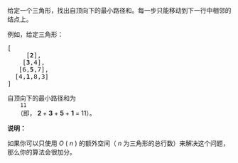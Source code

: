 <html>
 <body>
  <p>
   给定一个三角形，找出自顶向下的最小路径和。每一步只能移动到下一行中相邻的结点上。
  </p>
  <p>
   例如，给定三角形：
  </p>
  <pre>[
     [<strong>2</strong>],
    [<strong>3</strong>,4],
   [6,<strong>5</strong>,7],
  [4,<strong>1</strong>,8,3]
]
</pre>
  <p>
   自顶向下的最小路径和为
   <code>
    11
   </code>
   （即，
   <strong>
    2
   </strong>
   +
   <strong>
    3
   </strong>
   +
   <strong>
    5
   </strong>
   +
   <strong>
    1
   </strong>
   = 11）。
  </p>
  <p>
   <strong>
    说明：
   </strong>
  </p>
  <p>
   如果你可以只使用
   <em>
    O
   </em>
   (
   <em>
    n
   </em>
   ) 的额外空间（
   <em>
    n
   </em>
   为三角形的总行数）来解决这个问题，那么你的算法会很加分。
  </p>
 </body>
</html>